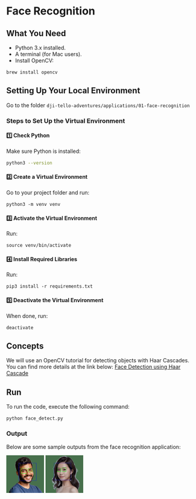 # Face Recognition

## What You Need
- Python 3.x installed.
- A terminal (for Mac users).
- Install OpenCV:
```
brew install opencv
```

## Setting Up Your Local Environment

Go to the folder `dji-tello-adventures/applications/01-face-recognition`

### Steps to Set Up the Virtual Environment

#### 1️⃣ **Check Python**
Make sure Python is installed:
```bash
python3 --version
```

#### 2️⃣ Create a Virtual Environment
Go to your project folder and run:
```
python3 -m venv venv
```

#### 3️⃣ Activate the Virtual Environment
Run:
```
source venv/bin/activate
```

#### 4️⃣ Install Required Libraries
Run:
```
pip3 install -r requirements.txt
```

#### 5️⃣ Deactivate the Virtual Environment
When done, run:
```
deactivate
```

## Concepts

We will use an OpenCV tutorial for detecting objects with Haar Cascades. You can find more details at the link below:
[Face Detection using Haar Cascade](./docs/face_detection_using_haar_cascade.md)



## Run

To run the code, execute the following command:
```
python face_detect.py
```


### Output

Below are some sample outputs from the face recognition application:

<img src="output/images/processed_Ashwin%20Santiago.png" alt="Alt text" width="100" height="100">
<img src="output/images/processed_Ayah%20Wilkinson.png" alt="Alt text" width="100" height="100">
